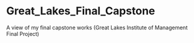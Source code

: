 # Great_Lakes_Final_Capstone
 A view of my final capstone works (Great Lakes Institute of Management Final Project)
